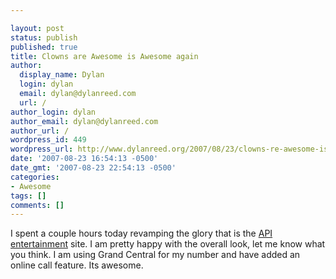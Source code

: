 ```yaml
---

layout: post
status: publish
published: true
title: Clowns are Awesome is Awesome again
author:
  display_name: Dylan
  login: dylan
  email: dylan@dylanreed.com
  url: /
author_login: dylan
author_email: dylan@dylanreed.com
author_url: /
wordpress_id: 449
wordpress_url: http://www.dylanreed.org/2007/08/23/clowns-re-awesome-is-awesome-again/
date: '2007-08-23 16:54:13 -0500'
date_gmt: '2007-08-23 22:54:13 -0500'
categories:
- Awesome
tags: []
comments: []
---
```


I spent a couple hours today revamping the glory that is the [API entertainment][1] site. I am pretty happy with the overall look, let me know what you think. I am using Grand Central for my number and have added an online call feature. Its awesome.

   [1]: http://www.clownsareawesome.com

